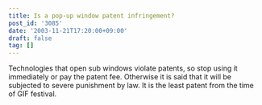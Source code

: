 ```yaml
---
title: Is a pop-up window patent infringement?
post_id: '3085'
date: '2003-11-21T17:20:00+09:00'
draft: false
tag: []
---
```


Technologies that open sub windows violate patents, so stop using it immediately or pay the patent fee. Otherwise it is said that it will be subjected to severe punishment by law. It is the least patent from the time of GIF festival.